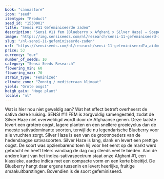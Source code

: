 ```yaml
---
book: "cannastore"
icon: "seed"
itemtype: "Product"
seed_id: "1530001"
title: "Sensi #11 Gefeminiseerde zaden"
description: "Sensi #11 fem (Blueberry x Afghani x Silver Haze) – Soepele en fruitige, verlevendigd door een verrassende cerebrale Haze-explosie. Koop Sensi #11 zaden hier."
image: "https://img.sensiseeds.com/nl/research/sensi-11-gefeminiseerd-image.png"
slug: "/nl-sensi-11-gefeminiseerde-zaden"
url: "https://sensiseeds.com/nl/research/sensi-11-gefeminiseerd?a_aid=cannastore"
price: 53
currency: "eur"
number_of_seeds: 10
category: "Sensi Seeds Research"
flowering_min: 60
flowering_max: 70
strain_type: "Feminized"
climate_zone: "Zonnig / mediterraan klimaat"
yield: "Grote oogst"
heigh_gain: "Hoge plant"
locale: "nl"
---
```

Wat is hier nou niet geweldig aan? Wat het effect betreft overheerst de sativa deze kruising. SENSI #11 FEM is zorgvuldig samengesteld, zodat de Silver Haze niet overweldigd wordt door de Afghaanse genen. Deze laatste levert een grotere oogst, lagere planten en een snellere groeicyclus dan de meeste sativadominante soorten, terwijl de nu legendarische Blueberry voor alle vruchten zorgt. Silver Haze is een van de grootmoeders van de hedendaagse sativasoorten. Silver Haze is lang, slank en levert een prettige oogst. De soort was opzienbarend toen hij voor het eerst op de markt werd gebracht en heeft telers vandaag de dag nog steeds veel te bieden. Aan de andere kant van het indica-sativaspectrum staat onze Afghani #1, een klassieke, aardse indica met een compacte vorm en een korte bloeitijd. De Blueberry hangt daar ergens tussenin en levert heerlijke, fruitige smaakuitbarstingen. Bovendien is de soort gefeminiseerd.

